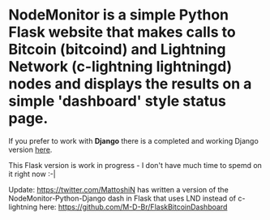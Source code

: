 # NodeMonitor is a simple Python Flask website that makes calls to Bitcoin (bitcoind) and Lightning Network (c-lightning lightningd) nodes and displays the results on a simple 'dashboard' style status page.

If you prefer to work with **Django** there is a completed and working Django version [here](https://github.com/wintercooled/NodeMonitor-Python-Django).

This Flask version is work in progress - I don't have much time to spemd on it right now :-| 

Update: https://twitter.com/MattoshiN has written a version of the NodeMonitor-Python-Django dash in Flask that uses LND instead of c-lightning here: https://github.com/M-D-Br/FlaskBitcoinDashboard
